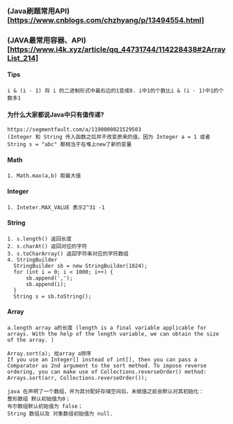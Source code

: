 ### (Java刷题常用API)[https://www.cnblogs.com/chzhyang/p/13494554.html]
### (JAVA最常用容器、API)[https://www.i4k.xyz/article/qq_44731744/114228438#2ArrayList_214]

#### Tips
```
i & (i - 1) 将 i 的二进制形式中最右边的1变成0. i中1的个数比i & (i - 1)中1的个数多1
```
#### 为什么大家都说Java中只有值传递?
```
https://segmentfault.com/a/1190000021529503
(Integer 和 String 传入函数之后并不改变原来的值，因为 Integer a = 1 或者 String s = "abc" 都相当于在堆上new了新的变量
```

#### Math
```
1. Math.max(a,b) 取最大值
```
#### Integer
```
1. Inteter.MAX_VALUE 表示2^31 -1
```

#### String
```
1. s.length() 返回长度
2. s.charAt() 返回对应的字符
3. s.toCharArray() 返回字符串对应的字符数组
4. StringBuilder
  StringBuilder sb = new StringBuilder(1024);
  for (int i = 0; i < 1000; i++) {
      sb.append(',');
      sb.append(i);
  }
  String s = sb.toString();
```
#### Array
```
a.length array a的长度 (length is a final variable applicable for arrays. With the help of the length variable, we can obtain the size of the array. )

Array.sort(a); 给array a排序
If you use an Integer[] instead of int[], then you can pass a Comparator as 2nd argument to the sort method. To impose reverse ordering, you can make use of Collections.reverseOrder() method:
Arrays.sort(arr, Collections.reverseOrder());

java 在声明了一个数组，并为其分配好存储空间后，未赋值之前会默认对其初始化：
整形数组 默认初始值为0；
布尔数组默认初始值为 false；
String 数组以及 对象数组初始值为 null.
```
